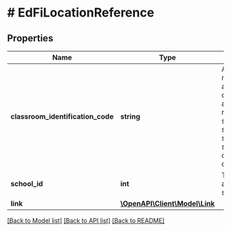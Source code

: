 # # EdFiLocationReference

## Properties

Name | Type | Description | Notes
------------ | ------------- | ------------- | -------------
**classroom_identification_code** | **string** | A unique number or alphanumeric code assigned to a room by a school, school system, state, or other agency or entity. |
**school_id** | **int** | The identifier assigned to a school. |
**link** | [**\OpenAPI\Client\Model\Link**](Link.md) |  | [optional]

[[Back to Model list]](../../README.md#models) [[Back to API list]](../../README.md#endpoints) [[Back to README]](../../README.md)
